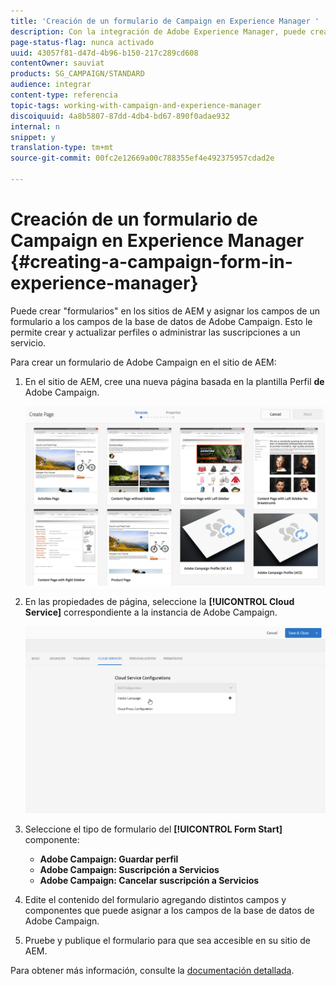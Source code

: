 ```yaml
---
title: 'Creación de un formulario de Campaign en Experience Manager '
description: Con la integración de Adobe Experience Manager, puede crear formularios directamente en AEM para crear y actualizar perfiles o administrar suscripciones.
page-status-flag: nunca activado
uuid: 43057f81-d47d-4b96-b150-217c289cd608
contentOwner: sauviat
products: SG_CAMPAIGN/STANDARD
audience: integrar
content-type: referencia
topic-tags: working-with-campaign-and-experience-manager
discoiquuid: 4a8b5807-87dd-4db4-bd67-890f0adae932
internal: n
snippet: y
translation-type: tm+mt
source-git-commit: 00fc2e12669a00c788355ef4e492375957cdad2e

---
```



# Creación de un formulario de Campaign en Experience Manager {#creating-a-campaign-form-in-experience-manager}

Puede crear "formularios" en los sitios de AEM y asignar los campos de un formulario a los campos de la base de datos de Adobe Campaign. Esto le permite crear y actualizar perfiles o administrar las suscripciones a un servicio.

Para crear un formulario de Adobe Campaign en el sitio de AEM:

1. En el sitio de AEM, cree una nueva página basada en la plantilla Perfil **de** Adobe Campaign.

   ![](assets/aem_content_forms.png)

1. En las propiedades de página, seleccione la **[!UICONTROL Cloud Service]** correspondiente a la instancia de Adobe Campaign.

   ![](assets/aem_content_forms_2.png)

1. Seleccione el tipo de formulario del **[!UICONTROL Form Start]** componente:

   * **Adobe Campaign: Guardar perfil**
   * **Adobe Campaign: Suscripción a Servicios**
   * **Adobe Campaign: Cancelar suscripción a Servicios**

1. Edite el contenido del formulario agregando distintos campos y componentes que puede asignar a los campos de la base de datos de Adobe Campaign.
1. Pruebe y publique el formulario para que sea accesible en su sitio de AEM.

Para obtener más información, consulte la [documentación detallada](https://docs.adobe.com/docs/en/aem/6-2/author/personalization/adobe-campaign/adobe-campaign-forms.html).
